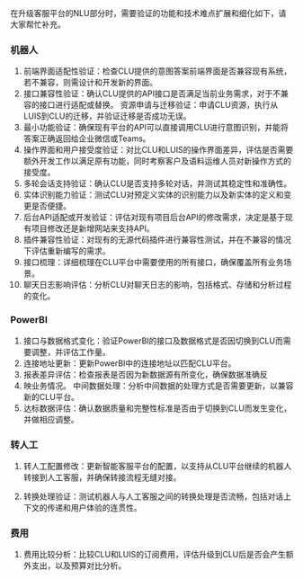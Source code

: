 在升级客服平台的NLU部分时，需要验证的功能和技术难点扩展和细化如下，请大家帮忙补充。



### 机器人



1. 前端界面适配性验证：检查CLU提供的意图答案前端界面是否兼容现有系统，若不兼容，则需设计和开发新的界面。
2. 接口兼容性验证：确认CLU提供的API接口是否满足当前业务需求，对于不兼容的接口进行适配或替换。
   资源申请与迁移验证：申请CLU资源，执行从LUIS到CLU的迁移，并验证迁移是否成功无误。
3. 最小功能验证：确保现有平台的API可以直接调用CLU进行意图识别，并能将答案正确返回给企业微信或Teams。
4. 操作界面和用户接受度验证：对比CLU和LUIS的操作界面差异，评估是否需要额外开发工作以满足原有功能，同时考察客户及语料运维人员对新操作方式的接受度。
5. 多轮会话支持验证：确认CLU是否支持多轮对话，并测试其稳定性和准确性。
6. 实体识别能力验证：测试CLU对预定义实体的识别能力以及新实体的定义和变更是否便捷。
7. 后台API适配或开发验证：评估对现有项目后台API的修改需求，决定是基于现有项目修改还是新增网站来支持API。
8. 插件兼容性验证：对现有的无源代码插件进行兼容性测试，并在不兼容的情况下评估重新编写的需求。
9. 接口梳理：详细梳理在CLU平台中需要使用的所有接口，确保覆盖所有业务场景。
10. 聊天日志影响评估：分析CLU对聊天日志的影响，包括格式、存储和分析过程的变化。

### PowerBI

1. 接口与数据格式变化：验证PowerBI的接口及数据格式是否因切换到CLU而需要调整，并评估工作量。
2. 连接地址更新：更新PowerBI中的连接地址以匹配CLU平台。
3. 报表差异评估：检查报表是否因为新数据源有所变化，确保数据准确反
4. 映业务情况。
   中间数据处理：分析中间数据的处理方式是否需要更新，以兼容新的CLU平台。
5. 达标数据评估：确认数据质量和完整性标准是否由于切换到CLU而发生变化，并做相应调整。

### 转人工

1. 转人工配置修改：更新智能客服平台的配置，以支持从CLU平台继续的机器人转接到人工客服，并确保转接流程无缝对接。

2. 转换处理验证：测试机器人与人工客服之间的转换处理是否流畅，包括对话上下文的传递和用户体验的连贯性。

### 费用

1. 费用比较分析：比较CLU和LUIS的订阅费用，评估升级到CLU后是否会产生额外支出，以及预算对比分析。